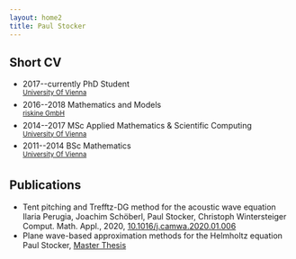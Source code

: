 ```yaml
---
layout: home2
title: Paul Stocker
---
```


<!--An h1 header-->
<!--============-->
<!--### An h3 header ###-->
<!--2nd paragraph. *Italic*, **bold**, and `monospace`. Itemized lists-->
<!--Unicode is supported. ☺-->
<!--![example image](assets/portfolio.png "An exemplary image")-->
<!--Here's a link to [a website](http://foo.bar), to a [local-->
<!--doc](index.html), and to a [section heading in the current-->
<!--doc](#an-h2-header). Here's a footnote [^1].-->

Short CV
------------

  * 2017--currently PhD Student   
  <sup>[University Of Vienna](https://mathematik.univie.ac.at/)</sup>
  * 2016--2018 Mathematics and Models  
  <sup>[riskine GmbH](https://riskine.com)</sup>
  * 2014--2017 MSc Applied Mathematics & Scientific Computing  
  <sup>[University Of Vienna](https://mathematik.univie.ac.at/)</sup>
  * 2011--2014 BSc Mathematics  
  <sup>[University Of Vienna](https://mathematik.univie.ac.at/)</sup>

Publications
------------

  * Tent pitching and Trefftz-DG method for the acoustic wave equation  
Ilaria Perugia, Joachim Schöberl, Paul Stocker, Christoph Wintersteiger   
Comput. Math. Appl., 2020, [10.1016/j.camwa.2020.01.006](https://doi.org/10.1016/j.camwa.2020.01.006)
  *  Plane wave-based approximation methods for the Helmholtz equation  
Paul Stocker,  [Master Thesis](http://othes.univie.ac.at/47577/)



<!--| Tables        | Are           | Cool  |-->
<!--| ------------- |:-------------:| -----:|-->
<!--| col 3 is      | right-aligned | $1600 |-->
<!--| col 2 is      | centered      |   $12 |-->
<!--| zebra stripes | are neat      |    $1 |-->



